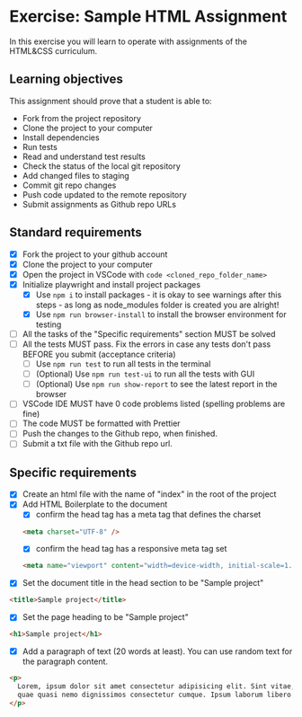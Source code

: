 # Exercise: Sample HTML Assignment

In this exercise you will learn to operate with assignments of the HTML&CSS curriculum.

## Learning objectives

This assignment should prove that a student is able to:

- Fork from the project repository
- Clone the project to your computer
- Install dependencies
- Run tests
- Read and understand test results
- Check the status of the local git repository
- Add changed files to staging
- Commit git repo changes
- Push code updated to the remote repository
- Submit assignments as Github repo URLs

## Standard requirements

- [x] Fork the project to your github account
- [x] Clone the project to your computer
- [x] Open the project in VSCode with `code <cloned_repo_folder_name>`
- [x] Initialize playwright and install project packages
  - [x] Use `npm i` to install packages - it is okay to see warnings after this steps - as long as node_modules folder is created you are alright!
  - [x] Use `npm run browser-install` to install the browser environment for testing
- [ ] All the tasks of the "Specific requirements" section MUST be solved
- [ ] All the tests MUST pass. Fix the errors in case any tests don't pass BEFORE you submit (acceptance criteria)
  - [ ] Use `npm run test` to run all tests in the terminal
  - [ ] (Optional) Use `npm run test-ui` to run all the tests with GUI
  - [ ] (Optional) Use `npm run show-report` to see the latest report in the browser
- [ ] VSCode IDE MUST have 0 code problems listed (spelling problems are fine)
- [ ] The code MUST be formatted with Prettier
- [ ] Push the changes to the Github repo, when finished.
- [ ] Submit a txt file with the Github repo url.

## Specific requirements

- [x] Create an html file with the name of "index" in the root of the project
- [x] Add HTML Boilerplate to the document
  - [x] confirm the head tag has a meta tag that defines the charset
  ```html
  <meta charset="UTF-8" />
  ```
  - [x] confirm the head tag has a responsive meta tag set
  ```html
  <meta name="viewport" content="width=device-width, initial-scale=1.0" />
  ```
- [x] Set the document title in the head section to be "Sample project"

```html
<title>Sample project</title>
```

- [x] Set the page heading to be "Sample project"

```html
<h1>Sample project</h1>
```

- [x] Add a paragraph of text (20 words at least). You can use random text for the paragraph content.

```html
<p>
  Lorem, ipsum dolor sit amet consectetur adipisicing elit. Sint vitae, libero
  quae quasi nemo dignissimos consectetur cumque. Ipsum laborum libero iure.
</p>
```
